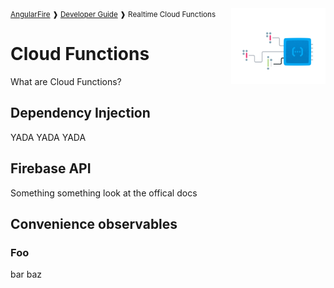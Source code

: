 <img align="right" width="30%" src="images/functions-illo_1x.png">

<small>
<a href="https://github.com/angular/angularfire">AngularFire</a> &#10097; <a href="../README.md#developer-guide">Developer Guide</a> &#10097; Realtime Cloud Functions
</small>

# Cloud Functions

What are Cloud Functions?

## Dependency Injection

YADA YADA YADA

## Firebase API

Something something look at the offical docs

## Convenience observables

### Foo

bar baz